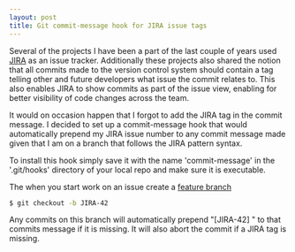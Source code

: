 ```yaml
---
layout: post
title: Git commit-message hook for JIRA issue tags
---
```


Several of the projects I have been a part of the last couple of years used [JIRA](https://www.atlassian.com/JIRA) as an issue tracker. Additionally these projects also shared the notion that all commits made to the version control system should contain a tag telling other and future developers what issue the commit relates to. This also enables JIRA to show commits as part of the issue view, enabling for better visibility of code changes across the team.

It would on occasion happen that I forgot to add the JIRA tag in the commit message. I decided to set up a commit-message hook that would automatically prepend my JIRA issue number to any commit message made given that I am on a branch that follows the JIRA pattern syntax.

<script src="https://gist.github.com/kenglxn/8295565.js">
</script>
To install this hook simply save it with the name 'commit-message' in the '.git/hooks' directory of your local repo and make sure it is executable.

The when you start work on an issue create a [feature branch]()

```bash
$ git checkout -b JIRA-42
```

Any commits on this branch will automatically prepend "\[JIRA-42\] " to that commits message if it is missing. It will also abort the commit if a JIRA tag is missing.
